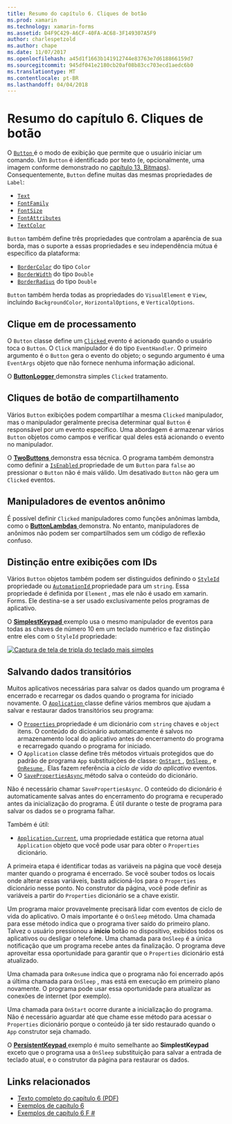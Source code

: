 ```yaml
---
title: Resumo do capítulo 6. Cliques de botão
ms.prod: xamarin
ms.technology: xamarin-forms
ms.assetid: D4F9C429-A6CF-40FA-AC68-3F149307A5F9
author: charlespetzold
ms.author: chape
ms.date: 11/07/2017
ms.openlocfilehash: a45d1f1663b141912744e83763e7d618866159d7
ms.sourcegitcommit: 945df041e2180cb20af08b83cc703ecd1aedc6b0
ms.translationtype: MT
ms.contentlocale: pt-BR
ms.lasthandoff: 04/04/2018
---
```

# <a name="summary-of-chapter-6-button-clicks"></a>Resumo do capítulo 6. Cliques de botão

O [ `Button` ](https://developer.xamarin.com/api/type/Xamarin.Forms.Button/) é o modo de exibição que permite que o usuário iniciar um comando. Um `Button` é identificado por texto (e, opcionalmente, uma imagem conforme demonstrado no [capítulo 13, Bitmaps](chapter13.md)). Consequentemente, `Button` define muitas das mesmas propriedades de `Label`:

- [`Text`](https://developer.xamarin.com/api/property/Xamarin.Forms.Button.Text/)
- [`FontFamily`](https://developer.xamarin.com/api/property/Xamarin.Forms.Button.FontFamily/)
- [`FontSize`](https://developer.xamarin.com/api/property/Xamarin.Forms.Button.FontSize/)
- [`FontAttributes`](https://developer.xamarin.com/api/property/Xamarin.Forms.Button.FontAttributes/)
- [`TextColor`](https://developer.xamarin.com/api/property/Xamarin.Forms.Button.TextColor/)

`Button` também define três propriedades que controlam a aparência de sua borda, mas o suporte a essas propriedades e seu independência mútua é específico da plataforma:

- [`BorderColor`](https://developer.xamarin.com/api/property/Xamarin.Forms.Button.BorderColor/) do tipo `Color`
- [`BorderWidth`](https://developer.xamarin.com/api/property/Xamarin.Forms.Button.BorderWidth/) do tipo `Double`
- [`BorderRadius`](https://developer.xamarin.com/api/property/Xamarin.Forms.Button.BorderRadius/) do tipo `Double`

`Button` também herda todas as propriedades do `VisualElement` e `View`, incluindo `BackgroundColor`, `HorizontalOptions`, e `VerticalOptions`.

## <a name="processing-the-click"></a>Clique em de processamento

O `Button` classe define um [ `Clicked` ](https://developer.xamarin.com/api/event/Xamarin.Forms.Button.Clicked/) evento é acionado quando o usuário toca o `Button`. O `Click` manipulador é do tipo `EventHandler`. O primeiro argumento é o `Button` gera o evento do objeto; o segundo argumento é uma `EventArgs` objeto que não fornece nenhuma informação adicional.

O [ **ButtonLogger** ](https://github.com/xamarin/xamarin-forms-book-samples/tree/master/Chapter06/ButtonLogger) demonstra simples `Clicked` tratamento.

## <a name="sharing-button-clicks"></a>Cliques de botão de compartilhamento

Vários `Button` exibições podem compartilhar a mesma `Clicked` manipulador, mas o manipulador geralmente precisa determinar qual `Button` é responsável por um evento específico. Uma abordagem é armazenar vários `Button` objetos como campos e verificar qual deles está acionando o evento no manipulador.

O [ **TwoButtons** ](https://github.com/xamarin/xamarin-forms-book-samples/tree/master/Chapter06/TwoButtons) demonstra essa técnica. O programa também demonstra como definir a [ `IsEnabled` ](https://developer.xamarin.com/api/property/Xamarin.Forms.VisualElement.IsEnabled/) propriedade de um `Button` para `false` ao pressionar o `Button` não é mais válido. Um desativado `Button` não gera um `Clicked` eventos.

## <a name="anonymous-event-handlers"></a>Manipuladores de eventos anônimo

É possível definir `Clicked` manipuladores como funções anônimas lambda, como o [ **ButtonLambdas** ](https://github.com/xamarin/xamarin-forms-book-samples/tree/master/Chapter06/ButtonLambdas) demonstra. No entanto, manipuladores de anônimos não podem ser compartilhados sem um código de reflexão confuso.

## <a name="distinguishing-views-with-ids"></a>Distinção entre exibições com IDs

Vários `Button` objetos também podem ser distinguidos definindo o [ `StyleId` ](https://developer.xamarin.com/api/property/Xamarin.Forms.Element.StyleId/) propriedade ou [ `AutomationId` ](https://developer.xamarin.com/api/property/Xamarin.Forms.Element.AutomationId/) propriedade para um `string`. Essa propriedade é definida por `Element` , mas ele não é usado em xamarin. Forms. Ele destina-se a ser usado exclusivamente pelos programas de aplicativo.

O [ **SimplestKeypad** ](https://github.com/xamarin/xamarin-forms-book-samples/tree/master/Chapter06/SimplestKeypad) exemplo usa o mesmo manipulador de eventos para todas as chaves de número 10 em um teclado numérico e faz distinção entre eles com o `StyleId` propriedade:

[![Captura de tela de tripla do teclado mais simples](images/ch06fg04-small.png "Calculadora")](images/ch06fg04-large.png#lightbox "Calculadora")

## <a name="saving-transient-data"></a>Salvando dados transitórios

Muitos aplicativos necessárias para salvar os dados quando um programa é encerrado e recarregar os dados quando o programa for iniciado novamente. O [ `Application` ](https://developer.xamarin.com/api/type/Xamarin.Forms.Application/) classe define vários membros que ajudam a salvar e restaurar dados transitórios seu programa:

- O [ `Properties` ](https://developer.xamarin.com/api/property/Xamarin.Forms.Application.Properties/) propriedade é um dicionário com `string` chaves e `object` itens. O conteúdo do dicionário automaticamente é salvos no armazenamento local do aplicativo antes do encerramento do programa e recarregado quando o programa for iniciado.
- O `Application` classe define três métodos virtuais protegidos que do padrão de programa `App` substituições de classe: [ `OnStart` ](https://developer.xamarin.com/api/member/Xamarin.Forms.Application.OnStart()/), [ `OnSleep` ](https://developer.xamarin.com/api/member/Xamarin.Forms.Application.OnSleep()/), e [ `OnResume` ](https://developer.xamarin.com/api/member/Xamarin.Forms.Application.OnResume()/). Elas fazem referência a *ciclo de vida do aplicativo* eventos.
- O [ `SavePropertiesAsync` ](https://developer.xamarin.com/api/member/Xamarin.Forms.Application.SavePropertiesAsync()/) método salva o conteúdo do dicionário.

Não é necessário chamar `SavePropertiesAsync`. O conteúdo do dicionário é automaticamente salvas antes do encerramento do programa e recuperado antes da inicialização do programa. É útil durante o teste de programa para salvar os dados se o programa falhar.

Também é útil:

- [`Application.Current`](https://developer.xamarin.com/api/property/Xamarin.Forms.Application.Current/), uma propriedade estática que retorna atual `Application` objeto que você pode usar para obter o `Properties` dicionário.

A primeira etapa é identificar todas as variáveis na página que você deseja manter quando o programa é encerrado. Se você souber todos os locais onde alterar essas variáveis, basta adicioná-los para o `Properties` dicionário nesse ponto. No construtor da página, você pode definir as variáveis a partir do `Properties` dicionário se a chave existir.

Um programa maior provavelmente precisará lidar com eventos de ciclo de vida do aplicativo. O mais importante é o `OnSleep` método. Uma chamada para esse método indica que o programa tiver saído do primeiro plano. Talvez o usuário pressionou a **início** botão no dispositivo, exibidos todos os aplicativos ou desligar o telefone. Uma chamada para `OnSleep` é a única notificação que um programa recebe antes da finalização. O programa deve aproveitar essa oportunidade para garantir que o `Properties` dicionário está atualizado.

Uma chamada para `OnResume` indica que o programa não foi encerrado após a última chamada para `OnSleep` , mas está em execução em primeiro plano novamente. O programa pode usar essa oportunidade para atualizar as conexões de internet (por exemplo).

Uma chamada para `OnStart` ocorre durante a inicialização do programa. Não é necessário aguardar até que chame esse método para acessar o `Properties` dicionário porque o conteúdo já ter sido restaurado quando o `App` construtor seja chamado.

O [ **PersistentKeypad** ](https://github.com/xamarin/xamarin-forms-book-samples/tree/master/Chapter06/PersistentKeypad) exemplo é muito semelhante ao **SimplestKeypad** exceto que o programa usa a `OnSleep` substituição para salvar a entrada de teclado atual, e o construtor da página para restaurar os dados.



## <a name="related-links"></a>Links relacionados

- [Texto completo do capítulo 6 (PDF)](https://download.xamarin.com/developer/xamarin-forms-book/XamarinFormsBook-Ch06-Apr2016.pdf)
- [Exemplos de capítulo 6](https://github.com/xamarin/xamarin-forms-book-samples/tree/master/Chapter06)
- [Exemplos de capítulo 6 F #](https://github.com/xamarin/xamarin-forms-book-samples/tree/master/Chapter06/FS)
